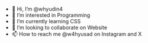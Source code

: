 - 👋 Hi, I’m @whyudin4
- 👀 I’m interested in Programming
- 🌱 I’m currently learning CSS
- 💞️ I’m looking to collaborate on Website
- 📫 How to reach me @w4hyusad on Instagram and X

<!---
whyudin4/whyudin4 is a ✨ special ✨ repository because its `README.md` (this file) appears on your GitHub profile.
You can click the Preview link to take a look at your changes.
--->
